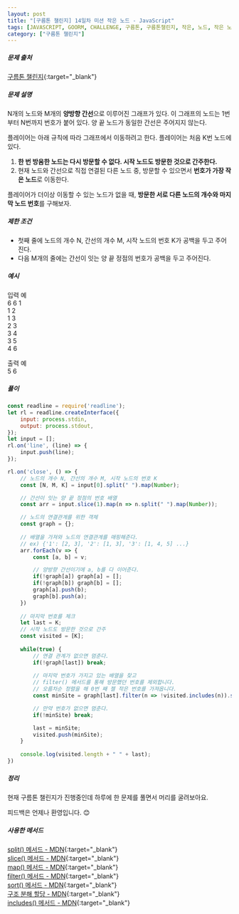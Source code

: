 ```yaml
---
layout: post
title: "[구름톤 챌린지] 14일차 미션 작은 노드 - JavaScript"
tags: [JAVASCRIPT, GOORM, CHALLENGE, 구름톤, 구름톤챌린지, 작은, 노드, 작은 노드]
category: ["구름톤 챌린지"]
---
```


##### 문제 출처

[구름톤 챌린지](https://level.goorm.io/l/challenge/goormthon-challenge?utm_source=inhouse_level&utm_medium=banner_main&utm_content=open){:target="\_blank"}

##### 문제 설명

N개의 노드와 M개의 **양방향 간선**으로 이루어진 그래프가 있다. 이 그래프의 노드는 1번부터 N번까지 번호가 붙어 있다. 양 끝 노드가 동일한 간선은 주어지지 않는다.

플레이어는 아래 규칙에 따라 그래프에서 이동하려고 한다. 플레이어는 처음 K번 노드에 있다.

1. **한 번 방움한 노드는 다시 방문할 수 없다. 시작 노드도 방문한 것으로 간주한다.**
2. 현재 노드와 간선으로 직접 연결된 다른 노드 중, 방문할 수 있으면서 **번호가 가장 작은 노드**로 이동한다.

플레이어가 더이상 이동할 수 있는 노드가 없을 때, **방문한 서로 다른 노드의 개수와 마지막 노드 번호**를 구해보자.

##### 제한 조건

- 첫째 줄에 노드의 개수 N, 간선의 개수 M, 시작 노드의 번호 K가 공백을 두고 주어진다.
- 다음 M개의 줄에는 간선이 잇는 양 끝 정점의 번호가 공백을 두고 주어진다.

##### 예시

입력 예 <br />
6 6 1 <br />
1 2 <br />
1 3 <br />
2 3 <br />
3 4 <br />
3 5 <br />
4 6 <br />

출력 예 <br />
5 6 

##### 풀이

```javascript
const readline = require('readline');
let rl = readline.createInterface({
    input: process.stdin,
	output: process.stdout,
});
let input = [];
rl.on('line', (line) => {
	input.push(line);
});

rl.on('close', () => {
    // 노드의 개수 N, 간선의 개수 M, 시작 노드의 번호 K
	const [N, M, K] = input[0].split(" ").map(Number);

    // 간선이 잇는 양 끝 정점의 번호 배열
	const arr = input.slice(1).map(n => n.split(" ").map(Number));

    // 노드의 연결관계를 위한 객체
	const graph = {};
	
    // 배열을 가져와 노드의 연결관계를 매핑해준다.
    // ex) {'1': [2, 3], '2': [1, 3], '3': [1, 4, 5] ...}
	arr.forEach(v => {
		const [a, b] = v;

        // 양방향 간선이기에 a, b를 다 이어준다.
		if(!graph[a]) graph[a] = [];
		if(!graph[b]) graph[b] = [];
		graph[a].push(b);
		graph[b].push(a);
	})
	
    // 마지막 번호를 체크
	let last = K;
    // 시작 노드도 방문한 것으로 간주
	const visited = [K];
	
	while(true) {
        // 연결 관계가 없으면 멈춘다.
		if(!graph[last]) break;
        
        // 마지막 번호가 가지고 있는 배열을 찾고
        // filter() 메서드를 통해 방문했던 번호를 제외합니다.
        // 오름차순 정렬을 해 0번 째 젤 작은 번호를 가져옵니다.
		const minSite = graph[last].filter(n => !visited.includes(n)).sort((a, b) => a - b)[0];

        // 만약 번호가 없으면 멈춘다.
		if(!minSite) break;

		last = minSite;
		visited.push(minSite);
	}
	
	console.log(visited.length + " " + last);
})
```

##### 정리

현재 구름톤 챌린지가 진행중인데 하루에 한 문제를 풀면서 머리를 굴려보아요.<br />

피드백은 언제나 환영입니다. 😊

##### 사용한 메서드

[split() 메서드 - MDN](https://developer.mozilla.org/ko/docs/Web/JavaScript/Reference/Global_Objects/String/split){:target="\_blank"}<br />
[slice() 메서드 - MDN](https://developer.mozilla.org/ko/docs/Web/JavaScript/Reference/Global_Objects/Array/slice){:target="\_blank"}<br />
[map() 메서드 - MDN](https://developer.mozilla.org/ko/docs/Web/JavaScript/Reference/Global_Objects/Array/map){:target="\_blank"}<br />
[filter() 메서드 - MDN](https://developer.mozilla.org/ko/docs/Web/JavaScript/Reference/Global_Objects/Array/filter){:target="\_blank"}<br />
[sort() 메서드 - MDN](https://developer.mozilla.org/ko/docs/Web/JavaScript/Reference/Global_Objects/Array/sort){:target="\_blank"}<br />
[구조 분해 할당 - MDN](https://developer.mozilla.org/ko/docs/Web/JavaScript/Reference/Operators/Destructuring_assignment){:target="\_blank"}<br />
[includes() 메서드 - MDN](hthttps://developer.mozilla.org/ko/docs/Web/JavaScript/Reference/Global_Objects/String/includes){:target="\_blank"}
